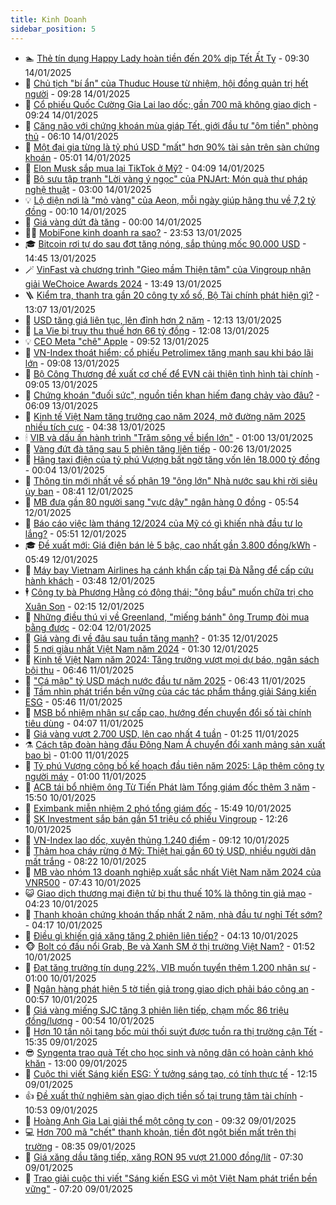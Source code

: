 ```yaml
---
title: Kinh Doanh
sidebar_position: 5
---
```


<!-- dantri-kinh-doanh:START -->
- 🏊 [Thẻ tín dụng Happy Lady hoàn tiền đến 20% dịp Tết Ất Tỵ](https://dantri.com.vn/kinh-doanh/the-tin-dung-happy-lady-hoan-tien-den-20-dip-tet-at-ty-20250114160614959.htm) - 09:30 14/01/2025
- 🦆 [Chủ tịch &quot;bí ẩn&quot; của Thuduc House từ nhiệm, hội đồng quản trị hết người](https://dantri.com.vn/kinh-doanh/chu-tich-bi-an-cua-thuduc-house-tu-nhiem-hoi-dong-quan-tri-het-nguoi-20250114153949986.htm) - 09:28 14/01/2025
- 🦄 [Cổ phiếu Quốc Cường Gia Lai lao dốc; gần 700 mã không giao dịch](https://dantri.com.vn/kinh-doanh/co-phieu-quoc-cuong-gia-lai-lao-doc-gan-700-ma-khong-giao-dich-20250114162028292.htm) - 09:24 14/01/2025
- 🌝 [Căng não với chứng khoán mùa giáp Tết, giới đầu tư &quot;ôm tiền&quot; phòng thủ](https://dantri.com.vn/kinh-doanh/cang-nao-voi-chung-khoan-mua-giap-tet-gioi-dau-tu-om-tien-phong-thu-20250114124007382.htm) - 06:10 14/01/2025
- 💃 [Một đại gia từng là tỷ phú USD &quot;mất&quot; hơn 90% tài sản trên sàn chứng khoán](https://dantri.com.vn/kinh-doanh/mot-dai-gia-tung-la-ty-phu-usd-mat-hon-90-tai-san-tren-san-chung-khoan-20250114112516996.htm) - 05:01 14/01/2025
- 🦏 [Elon Musk sắp mua lại TikTok ở Mỹ?](https://dantri.com.vn/kinh-doanh/elon-musk-sap-mua-lai-tiktok-o-my-20250114105210718.htm) - 04:09 14/01/2025
- 🦩 [Bộ sưu tập tranh &quot;Lời vàng ý ngọc&quot; của PNJArt: Món quà thư pháp nghệ thuật](https://dantri.com.vn/kinh-doanh/bo-suu-tap-tranh-loi-vang-y-ngoc-cua-pnjart-mon-qua-thu-phap-nghe-thuat-20250113224013891.htm) - 03:00 14/01/2025
- 💡 [Lộ diện nơi là &quot;mỏ vàng&quot; của Aeon, mỗi ngày giúp hãng thu về 7,2 tỷ đồng](https://dantri.com.vn/kinh-doanh/lo-dien-noi-la-mo-vang-cua-aeon-moi-ngay-giup-hang-thu-ve-72-ty-dong-20250113193153750.htm) - 00:10 14/01/2025
- 🌊 [Giá vàng dứt đà tăng](https://dantri.com.vn/kinh-doanh/gia-vang-dut-da-tang-20250114001521495.htm) - 00:00 14/01/2025
- 🧑‍💻 [MobiFone kinh doanh ra sao?](https://dantri.com.vn/kinh-doanh/mobifone-kinh-doanh-ra-sao-20250114020801471.htm) - 23:53 13/01/2025
- 🎓 [Bitcoin rơi tự do sau đợt tăng nóng, sắp thủng mốc 90.000 USD](https://dantri.com.vn/kinh-doanh/bitcoin-roi-tu-do-sau-dot-tang-nong-sap-thung-moc-90000-usd-20250113211352237.htm) - 14:45 13/01/2025
- 🪄 [VinFast và chương trình &quot;Gieo mầm Thiện tâm&quot; của Vingroup nhận giải WeChoice Awards 2024](https://dantri.com.vn/kinh-doanh/vinfast-va-chuong-trinh-gieo-mam-thien-tam-cua-vingroup-nhan-giai-wechoice-awards-2024-20250113204950223.htm) - 13:49 13/01/2025
- 🪜 [Kiểm tra, thanh tra gần 20 công ty xổ số, Bộ Tài chính phát hiện gì?](https://dantri.com.vn/kinh-doanh/kiem-tra-thanh-tra-gan-20-cong-ty-xo-so-bo-tai-chinh-phat-hien-gi-20250113165412143.htm) - 13:07 13/01/2025
- 🦄 [USD tăng giá liên tục, lên đỉnh hơn 2 năm](https://dantri.com.vn/kinh-doanh/usd-tang-gia-lien-tuc-len-dinh-hon-2-nam-20250113135651728.htm) - 12:13 13/01/2025
- 💯 [La Vie bị truy thu thuế hơn 66 tỷ đồng](https://dantri.com.vn/kinh-doanh/la-vie-bi-truy-thu-thue-hon-66-ty-dong-20250113183911150.htm) - 12:08 13/01/2025
- 💡 [CEO Meta &quot;chê&quot; Apple](https://dantri.com.vn/kinh-doanh/ceo-meta-che-apple-20250113155139727.htm) - 09:52 13/01/2025
- 🧰 [VN-Index thoát hiểm; cổ phiếu Petrolimex tăng mạnh sau khi báo lãi lớn](https://dantri.com.vn/kinh-doanh/vn-index-thoat-hiem-co-phieu-petrolimex-tang-manh-sau-khi-bao-lai-lon-20250113155701290.htm) - 09:08 13/01/2025
- 🎊 [Bộ Công Thương đề xuất cơ chế để EVN cải thiện tình hình tài chính](https://dantri.com.vn/kinh-doanh/bo-cong-thuong-de-xuat-co-che-de-evn-cai-thien-tinh-hinh-tai-chinh-20250113154616431.htm) - 09:05 13/01/2025
- 🔭 [Chứng khoán &quot;đuối sức&quot;, nguồn tiền khan hiếm đang chảy vào đâu?](https://dantri.com.vn/kinh-doanh/chung-khoan-duoi-suc-nguon-tien-khan-hiem-dang-chay-vao-dau-20250113124513235.htm) - 06:09 13/01/2025
- 💼 [Kinh tế Việt Nam tăng trưởng cao năm 2024, mở đường năm 2025 nhiều tích cực](https://dantri.com.vn/kinh-doanh/kinh-te-viet-nam-tang-truong-cao-nam-2024-mo-duong-nam-2025-nhieu-tich-cuc-20250109201757930.htm) - 04:38 13/01/2025
- 🕯 [VIB và dấu ấn hành trình &quot;Trăm sông về biển lớn&quot;](https://dantri.com.vn/kinh-doanh/vib-va-dau-an-hanh-trinh-tram-song-ve-bien-lon-20250110151851837.htm) - 01:00 13/01/2025
- 🫣 [Vàng đứt đà tăng sau 5 phiên tăng liên tiếp](https://dantri.com.vn/kinh-doanh/vang-dut-da-tang-sau-5-phien-tang-lien-tiep-20250113070514643.htm) - 00:26 13/01/2025
- 🤠 [Hãng taxi điện của tỷ phú Vượng bất ngờ tăng vốn lên 18.000 tỷ đồng](https://dantri.com.vn/kinh-doanh/hang-taxi-dien-cua-ty-phu-vuong-bat-ngo-tang-von-len-18000-ty-dong-20250112165714704.htm) - 00:04 13/01/2025
- 🌈 [Thông tin mới nhất về số phận 19 &quot;ông lớn&quot; Nhà nước sau khi rời siêu ủy ban](https://dantri.com.vn/kinh-doanh/thong-tin-moi-nhat-ve-so-phan-19-ong-lon-nha-nuoc-sau-khi-roi-sieu-uy-ban-20250112132343848.htm) - 08:41 12/01/2025
- 🦅 [MB đưa gần 80 người sang &quot;vực dậy&quot; ngân hàng 0 đồng](https://dantri.com.vn/kinh-doanh/mb-dua-gan-80-nguoi-sang-vuc-day-ngan-hang-0-dong-20250112094402960.htm) - 05:54 12/01/2025
- 🌁 [Báo cáo việc làm tháng 12/2024 của Mỹ có gì khiến nhà đầu tư lo lắng?](https://dantri.com.vn/kinh-doanh/bao-cao-viec-lam-thang-122024-cua-my-co-gi-khien-nha-dau-tu-lo-lang-20250112092342596.htm) - 05:51 12/01/2025
- 🎓 [Đề xuất mới: Giá điện bán lẻ 5 bậc, cao nhất gần 3.800 đồng/kWh](https://dantri.com.vn/kinh-doanh/de-xuat-moi-gia-dien-ban-le-5-bac-cao-nhat-gan-3800-dongkwh-20250112124426377.htm) - 05:49 12/01/2025
- 📝 [Máy bay Vietnam Airlines hạ cánh khẩn cấp tại Đà Nẵng để cấp cứu hành khách](https://dantri.com.vn/kinh-doanh/may-bay-vietnam-airlines-ha-canh-khan-cap-tai-da-nang-de-cap-cuu-hanh-khach-20250112093955713.htm) - 03:48 12/01/2025
- 🕴 [Công ty bà Phương Hằng có động thái; &quot;ông bầu&quot; muốn chữa trị cho Xuân Son](https://dantri.com.vn/kinh-doanh/cong-ty-ba-phuong-hang-co-dong-thai-ong-bau-muon-chua-tri-cho-xuan-son-20250112091207718.htm) - 02:15 12/01/2025
- 🧰 [Những điều thú vị về Greenland, &quot;miếng bánh&quot; ông Trump đòi mua bằng được](https://dantri.com.vn/kinh-doanh/nhung-dieu-thu-vi-ve-greenland-mieng-banh-ong-trump-doi-mua-bang-duoc-20250112000051367.htm) - 02:04 12/01/2025
- 🤖 [Giá vàng đi về đâu sau tuần tăng mạnh?](https://dantri.com.vn/kinh-doanh/gia-vang-di-ve-dau-sau-tuan-tang-manh-20250111212758166.htm) - 01:35 12/01/2025
- 🤠 [5 nơi giàu nhất Việt Nam năm 2024](https://dantri.com.vn/kinh-doanh/5-noi-giau-nhat-viet-nam-nam-2024-20250112081401209.htm) - 01:30 12/01/2025
- 🌮 [Kinh tế Việt Nam năm 2024: Tăng trưởng vượt mọi dự báo, ngân sách bội thu](https://dantri.com.vn/kinh-doanh/kinh-te-viet-nam-nam-2024-tang-truong-vuot-moi-du-bao-ngan-sach-boi-thu-20250111122555714.htm) - 06:46 11/01/2025
- 🦄 [&quot;Cá mập&quot; tỷ USD mách nước đầu tư năm 2025](https://dantri.com.vn/kinh-doanh/ca-map-ty-usd-mach-nuoc-dau-tu-nam-2025-20250111115750184.htm) - 06:43 11/01/2025
- 👺 [Tầm nhìn phát triển bền vững của các tác phẩm thắng giải Sáng kiến ESG](https://dantri.com.vn/kinh-doanh/tam-nhin-phat-trien-ben-vung-cua-cac-tac-pham-thang-giai-sang-kien-esg-20250111104020087.htm) - 05:46 11/01/2025
- 🤗 [MSB bổ nhiệm nhân sự cấp cao, hướng đến chuyển đổi số tài chính tiêu dùng](https://dantri.com.vn/kinh-doanh/msb-bo-nhiem-nhan-su-cap-cao-huong-den-chuyen-doi-so-tai-chinh-tieu-dung-20250111110223960.htm) - 04:07 11/01/2025
- 💪 [Giá vàng vượt 2.700 USD, lên cao nhất 4 tuần](https://dantri.com.vn/kinh-doanh/gia-vang-vuot-2700-usd-len-cao-nhat-4-tuan-20250110220113628.htm) - 01:25 11/01/2025
- ⚗️ [Cách tập đoàn hàng đầu Đông Nam Á chuyển đổi xanh mảng sản xuất bao bì](https://dantri.com.vn/kinh-doanh/cach-tap-doan-hang-dau-dong-nam-a-chuyen-doi-xanh-mang-san-xuat-bao-bi-20250110235408416.htm) - 01:00 11/01/2025
- 🧠 [Tỷ phú Vượng công bố kế hoạch đầu tiên năm 2025: Lập thêm công ty người máy](https://dantri.com.vn/kinh-doanh/ty-phu-vuong-cong-bo-ke-hoach-dau-tien-nam-2025-lap-them-cong-ty-nguoi-may-20250111075419475.htm) - 01:00 11/01/2025
- 🗽 [ACB tái bổ nhiệm ông Từ Tiến Phát làm Tổng giám đốc thêm 3 năm](https://dantri.com.vn/kinh-doanh/acb-tai-bo-nhiem-ong-tu-tien-phat-lam-tong-giam-doc-them-3-nam-20250110205102938.htm) - 15:50 10/01/2025
- 🫣 [Eximbank miễn nhiệm 2 phó tổng giám đốc](https://dantri.com.vn/kinh-doanh/eximbank-mien-nhiem-2-pho-tong-giam-doc-20250110213934964.htm) - 15:49 10/01/2025
- 🫣 [SK Investment sắp bán gần 51 triệu cổ phiếu Vingroup](https://dantri.com.vn/kinh-doanh/sk-investment-sap-ban-gan-51-trieu-co-phieu-vingroup-20250110182636662.htm) - 12:26 10/01/2025
- 🫣 [VN-Index lao dốc, xuyên thủng 1.240 điểm](https://dantri.com.vn/kinh-doanh/vn-index-lao-doc-xuyen-thung-1240-diem-20250110130843093.htm) - 09:12 10/01/2025
- 💂 [Thảm họa cháy rừng ở Mỹ: Thiệt hại gần 60 tỷ USD, nhiều người dân mất trắng](https://dantri.com.vn/kinh-doanh/tham-hoa-chay-rung-o-my-thiet-hai-gan-60-ty-usd-nhieu-nguoi-dan-mat-trang-20250110111049759.htm) - 08:22 10/01/2025
- 💫 [MB vào nhóm 13 doanh nghiệp xuất sắc nhất Việt Nam năm 2024 của VNR500](https://dantri.com.vn/kinh-doanh/mb-vao-nhom-13-doanh-nghiep-xuat-sac-nhat-viet-nam-nam-2024-cua-vnr500-20250110143805009.htm) - 07:43 10/01/2025
- 😺 [Giao dịch thương mại điện tử bị thu thuế 10% là thông tin giả mạo](https://dantri.com.vn/kinh-doanh/giao-dich-thuong-mai-dien-tu-bi-thu-thue-10-la-thong-tin-gia-mao-20250110083959430.htm) - 04:23 10/01/2025
- 🦆 [Thanh khoản chứng khoán thấp nhất 2 năm, nhà đầu tư nghỉ Tết sớm?](https://dantri.com.vn/kinh-doanh/thanh-khoan-chung-khoan-thap-nhat-2-nam-nha-dau-tu-nghi-tet-som-20250110103149626.htm) - 04:17 10/01/2025
- 👀 [Điều gì khiến giá xăng tăng 2 phiên liên tiếp?](https://dantri.com.vn/kinh-doanh/dieu-gi-khien-gia-xang-tang-2-phien-lien-tiep-20250110103747005.htm) - 04:13 10/01/2025
- 🐵 [Bolt có đấu nổi Grab, Be và Xanh SM ở thị trường Việt Nam?](https://dantri.com.vn/kinh-doanh/bolt-co-dau-noi-grab-be-va-xanh-sm-o-thi-truong-viet-nam-20250109135426988.htm) - 01:52 10/01/2025
- 🤖 [Đạt tăng trưởng tín dụng 22%, VIB muốn tuyển thêm 1.200 nhân sự](https://dantri.com.vn/kinh-doanh/dat-tang-truong-tin-dung-22-vib-muon-tuyen-them-1200-nhan-su-20250109182015623.htm) - 01:00 10/01/2025
- 💂 [Ngân hàng phát hiện 5 tờ tiền giả trong giao dịch phải báo công an](https://dantri.com.vn/kinh-doanh/ngan-hang-phat-hien-5-to-tien-gia-trong-giao-dich-phai-bao-cong-an-20250110074341918.htm) - 00:57 10/01/2025
- 🦆 [Giá vàng miếng SJC tăng 3 phiên liên tiếp, chạm mốc 86 triệu đồng/lượng](https://dantri.com.vn/kinh-doanh/gia-vang-mieng-sjc-tang-3-phien-lien-tiep-cham-moc-86-trieu-dongluong-20250110071015084.htm) - 00:54 10/01/2025
- 🦅 [Hơn 10 tấn nội tạng bốc mùi thối suýt được tuồn ra thị trường cận Tết](https://dantri.com.vn/kinh-doanh/hon-10-tan-noi-tang-boc-mui-thoi-suyt-duoc-tuon-ra-thi-truong-can-tet-20250109205406519.htm) - 15:35 09/01/2025
- 😎 [Syngenta trao quà Tết cho học sinh và nông dân có hoàn cảnh khó khăn](https://dantri.com.vn/kinh-doanh/syngenta-trao-qua-tet-cho-hoc-sinh-va-nong-dan-co-hoan-canh-kho-khan-20250109170920000.htm) - 13:00 09/01/2025
- 🐎 [Cuộc thi viết Sáng kiến ESG: Ý tưởng sáng tạo, có tính thực tế](https://dantri.com.vn/kinh-doanh/cuoc-thi-viet-sang-kien-esg-y-tuong-sang-tao-co-tinh-thuc-te-20250109171809427.htm) - 12:15 09/01/2025
- 👍 [Đề xuất thử nghiệm sàn giao dịch tiền số tại trung tâm tài chính](https://dantri.com.vn/kinh-doanh/de-xuat-thu-nghiem-san-giao-dich-tien-so-tai-trung-tam-tai-chinh-20250109143250247.htm) - 10:53 09/01/2025
- 🦒 [Hoàng Anh Gia Lai giải thể một công ty con](https://dantri.com.vn/kinh-doanh/hoang-anh-gia-lai-giai-the-mot-cong-ty-con-20250109161604447.htm) - 09:32 09/01/2025
- 💻 [Hơn 700 mã &quot;chết&quot; thanh khoản, tiền đột ngột biến mất trên thị trường](https://dantri.com.vn/kinh-doanh/hon-700-ma-chet-thanh-khoan-tien-dot-ngot-bien-mat-tren-thi-truong-20250109153201596.htm) - 08:35 09/01/2025
- 👺 [Giá xăng dầu tăng tiếp, xăng RON 95 vượt 21.000 đồng/lít](https://dantri.com.vn/kinh-doanh/gia-xang-dau-tang-tiep-xang-ron-95-vuot-21000-donglit-20250109142856874.htm) - 07:30 09/01/2025
- 🧐 [Trao giải cuộc thi viết &quot;Sáng kiến ESG vì một Việt Nam phát triển bền vững&quot;](https://dantri.com.vn/kinh-doanh/trao-giai-cuoc-thi-viet-sang-kien-esg-vi-mot-viet-nam-phat-trien-ben-vung-20250109120035376.htm) - 07:20 09/01/2025<!-- dantri-kinh-doanh:END -->
